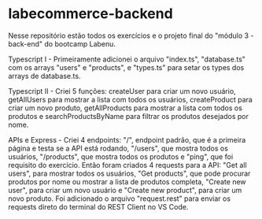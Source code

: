 # labecommerce-backend

Nesse repositório estão todos os exercícios e o projeto final do "módulo 3 - back-end" do bootcamp Labenu.

Typescript I - Primeiramente adicionei o arquivo "index.ts", "database.ts" com os arrays "users" e "products", e "types.ts" para setar os types dos arrays de database.ts.

Typescript II - Criei 5 funções: createUser para criar um novo usuário, getAllUsers para mostrar a lista com todos os usuários, createProduct para criar um novo produto, getAllProducts para mostrar a lista com todos os produtos e searchProductsByName para filtrar os produtos desejados por nome.

APIs e Express - Criei 4 endpoints: "/", endpoint padrão, que é a primeira página e testa se a API está rodando, "/users", que mostra todos os usuários, "/products", que mostra todos os produtos e "ping", que foi requisito do exercício. Então foram criados 4 requests para a API: "Get all users", para mostrar todos os usuários, "Get products", que pode procurar produtos por nome ou mostrar a lista de produtos completa, "Create new user", para criar um novo usuário e "Create new product", para criar um novo produto. Foi adicionado o arquivo "request.rest" para enviar os requests direto do terminal do REST Client no VS Code.
